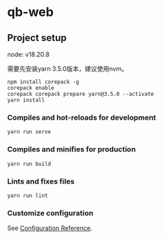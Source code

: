 # qb-web

## Project setup
node: v18.20.8

需要先安装yarn 3.5.0版本，建议使用nvm。

```
npm install corepack -g
corepack enable
corepack corepack prepare yarn@3.5.0 --activate
yarn install
```

### Compiles and hot-reloads for development
```
yarn run serve
```

### Compiles and minifies for production
```
yarn run build
```

### Lints and fixes files
```
yarn run lint
```

### Customize configuration
See [Configuration Reference](https://cli.vuejs.org/config/).
